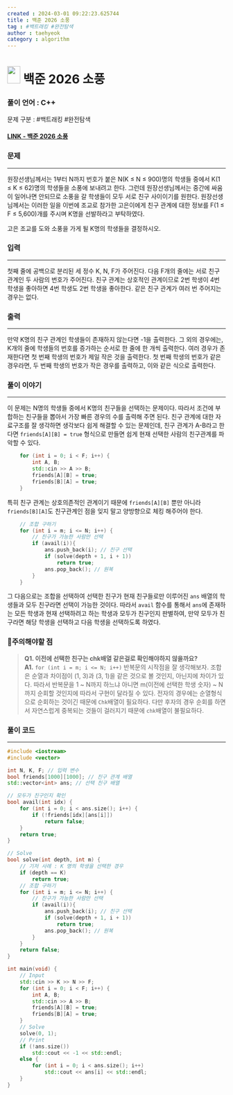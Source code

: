 ```yaml
---
created : 2024-03-01 09:22:23.625744
title : 백준 2026 소풍
tag : #백트래킹 #완전탐색
author : taehyeok
category : algorithm
---
```

# <img src="https://d2gd6pc034wcta.cloudfront.net/tier/14.svg" width="30" height="40"> 백준 2026 소풍


### 풀이 언어 : C++

문제 구분 : #백트래킹 #완전탐색
#### [LINK - 백준 2026 소풍](https://www.acmicpc.net/problem/2026)

### 문제
<hr>

원장선생님께서는 1부터 N까지 번호가 붙은 N(K ≤ N ≤ 900)명의 학생들 중에서 K(1 ≤ K ≤ 62)명의 학생들을 소풍에 보내려고 한다. 그런데 원장선생님께서는 중간에 싸움이 일어나면 안되므로 소풍을 갈 학생들이 모두 서로 친구 사이이기를 원한다. 원장선생님께서는 이러한 일을 이번에 조교로 참가한 고은이에게 친구 관계에 대한 정보를 F(1 ≤ F ≤ 5,600)개를 주시며 K명을 선발하라고 부탁하였다.

고은 조교를 도와 소풍을 가게 될 K명의 학생들을 결정하시오.

### 입력
<hr>

첫째 줄에 공백으로 분리된 세 정수 K, N, F가 주어진다. 다음 F개의 줄에는 서로 친구 관계인 두 사람의 번호가 주어진다. 친구 관계는 상호적인 관계이므로 2번 학생이 4번 학생을 좋아하면 4번 학생도 2번 학생을 좋아한다. 같은 친구 관계가 여러 번 주어지는 경우는 없다.
### 출력
<hr>

만약 K명의 친구 관계인 학생들이 존재하지 않는다면 -1을 출력한다. 그 외의 경우에는, K개의 줄에 학생들의 번호를 증가하는 순서로 한 줄에 한 개씩 출력한다. 여러 경우가 존재한다면 첫 번째 학생의 번호가 제일 작은 것을 출력한다. 첫 번째 학생의 번호가 같은 경우라면, 두 번째 학생의 번호가 작은 경우를 출력하고, 이와 같은 식으로 출력한다.
### 풀이 이야기
<hr>

이 문제는 N명의 학생들 중에서 K명의 친구들을 선택하는 문제이다. 따라서 조건에 부합하는 친구들을 뽑아서 가장 빠른 경우의 수를 출력해 주면 된다. 친구 관계에 대한 자료구조를 잘 생각하면 생각보다 쉽게 해결할 수 있는 문제인데, 친구 관계가 A-B라고 한다면 `friends[A][B] = true` 형식으로 만들면 쉽게 현재 선택한 사람의 친구관계를 파악할 수 있다.

```c++
    for (int i = 0; i < F; i++) {
        int A, B;
        std::cin >> A >> B;
        friends[A][B] = true;
        friends[B][A] = true;
    }
```
특히 친구 관계는 상호의존적인 관계이기 때문에 `friends[A][B]` 뿐만 아니라 `friends[B][A]`도 친구관계인 점을 잊지 말고 양방향으로 체킹 해주어야 한다.

```c++
    // 조합 구하기
    for (int i = m; i <= N; i++) {
        // 친구가 가능한 사람만 선택
        if (avail(i)){
            ans.push_back(i); // 친구 선택
            if (solve(depth + 1, i + 1))
                return true;
            ans.pop_back(); // 원복
        }
    }
```
그 다음으로는 조합을 선택하여 선택한 친구가 현재 친구들로만 이루어진 `ans` 배열의 학생들과 모두 친구라면 선택이 가능한 것이다. 따라서 `avail` 함수를 통해서 `ans`에 존재하는 모든 학생과 현재 선택하려고 하는 학생과 모두가 친구인지 판별하여, 만약 모두가 친구라면 해당 학생을 선택하고 다음 학생을 선택하도록 하였다.

### 🚨주의해야할 점
>**Q1. 이전에 선택한 친구는 chk배열 같은걸로 확인해야하지 않을까요?**  
>**A1.** `for (int i = m; i <= N; i++)` 반복문의 시작점을 잘 생각해보자. 조합은 순열과 차이점이 (1, 3)과 (3, 1)을 같은 것으로 볼 것인지, 아닌지에 차이가 있다. 따라서 반복문을 1 ~ N까지 하느냐 아니면 m(이전에 선택한 학생 숫자) ~ N 까지 순회할 것인지에 따라서 구현이 달라질 수 있다. 전자의 경우에는 순열형식으로 순회하는 것이긴 때문에 `Chk`배열이 필요하다. 다만 후자의 경우 순회를 하면서 자연스럽게 중복되는 것들이 걸러지기 때문에 `chk`배열이 불필요하다.


### 풀이 코드
<hr>

``` c++
#include <iostream>
#include <vector>

int N, K, F; // 입력 변수
bool friends[1000][1000]; // 친구 관계 배열
std::vector<int> ans; // 선택 친구 배열

// 모두가 친구인지 확인
bool avail(int idx) {
    for (int i = 0; i < ans.size(); i++) {
        if (!friends[idx][ans[i]])
            return false;
    }
    return true;
}

// Solve
bool solve(int depth, int m) {
    // 기저 사례 : K 명의 학생을 선택한 경우
    if (depth == K)
        return true;
    // 조합 구하기
    for (int i = m; i <= N; i++) {
        // 친구가 가능한 사람만 선택
        if (avail(i)){
            ans.push_back(i); // 친구 선택
            if (solve(depth + 1, i + 1))
                return true;
            ans.pop_back(); // 원복
        }
    }
    return false;
}

int main(void) {
    // Input
    std::cin >> K >> N >> F;
    for (int i = 0; i < F; i++) {
        int A, B;
        std::cin >> A >> B;
        friends[A][B] = true;
        friends[B][A] = true;
    }
    // Solve
    solve(0, 1);
    // Print
    if (!ans.size())
        std::cout << -1 << std::endl;
    else {
        for (int i = 0; i < ans.size(); i++)
            std::cout << ans[i] << std::endl;
    }
}
```
